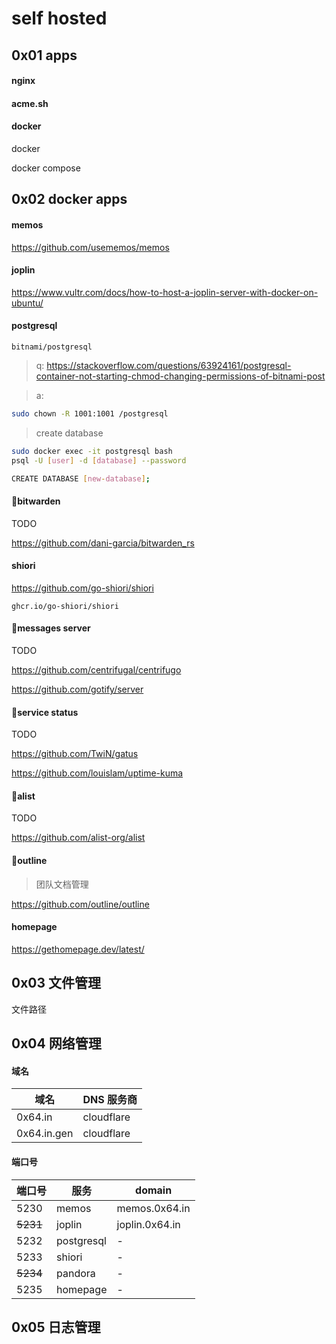 # self hosted

## 0x01 apps

#### nginx

#### acme.sh

#### docker

docker

docker compose

## 0x02 docker apps

#### memos

https://github.com/usememos/memos

#### joplin

https://www.vultr.com/docs/how-to-host-a-joplin-server-with-docker-on-ubuntu/

#### postgresql

`bitnami/postgresql`

> q: https://stackoverflow.com/questions/63924161/postgresql-container-not-starting-chmod-changing-permissions-of-bitnami-post

> a:

```bash
sudo chown -R 1001:1001 /postgresql
```

> create database

```bash
sudo docker exec -it postgresql bash
psql -U [user] -d [database] --password

CREATE DATABASE [new-database];
```

#### 💖bitwarden

TODO

https://github.com/dani-garcia/bitwarden_rs

#### shiori

https://github.com/go-shiori/shiori

`ghcr.io/go-shiori/shiori`

#### 💖messages server

TODO

https://github.com/centrifugal/centrifugo

https://github.com/gotify/server

#### 💖service status

TODO

https://github.com/TwiN/gatus

https://github.com/louislam/uptime-kuma

#### 💖alist

TODO

https://github.com/alist-org/alist

#### 💫outline

> 团队文档管理

https://github.com/outline/outline

#### homepage

https://gethomepage.dev/latest/

## 0x03 文件管理

文件路径

## 0x04 网络管理

#### 域名

| 域名        | DNS 服务商 |
| ----------- | ---------- |
| 0x64.in     | cloudflare |
| 0x64.in.gen | cloudflare |

#### 端口号

| 端口号   | 服务       | domain         |
| -------- | ---------- | -------------- |
| 5230     | memos      | memos.0x64.in  |
| ~~5231~~ | joplin     | joplin.0x64.in |
| 5232     | postgresql | -              |
| 5233     | shiori     | -              |
| ~~5234~~ | pandora    | -              |
| 5235     | homepage   | -              |

## 0x05 日志管理
